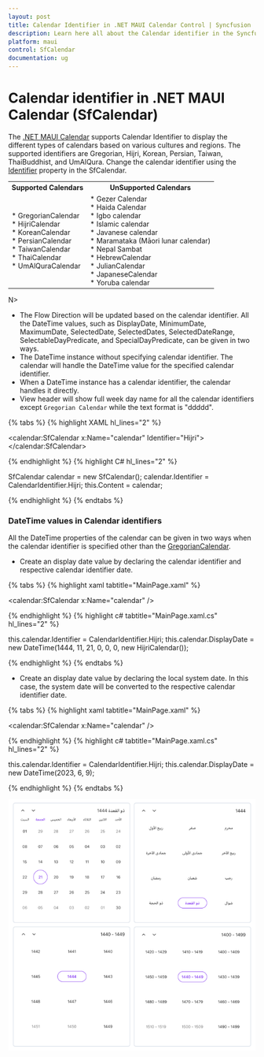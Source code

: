 ```yaml
---
layout: post
title: Calendar Identifier in .NET MAUI Calendar Control | Syncfusion
description: Learn here all about the Calendar identifier in the Syncfusion .NET MAUI Calendar (SfCalendar) control and more details.
platform: maui
control: SfCalendar
documentation: ug
---
```


# Calendar identifier in .NET MAUI Calendar (SfCalendar)
The [.NET MAUI Calendar](https://help.syncfusion.com/cr/maui/Syncfusion.Maui.Calendar.SfCalendar.html) supports Calendar Identifier to display the different types of calendars based on various cultures and regions. The supported identifiers are Gregorian, Hijri, Korean, Persian, Taiwan, ThaiBuddhist, and UmAlQura. Change the calendar identifier using the [Identifier](https://help.syncfusion.com/cr/maui/Syncfusion.Maui.Calendar.SfCalendar.html#Syncfusion_Maui_Calendar_SfCalendar_Identifier) property in the SfCalendar.

<table>
<tr>
<th>Supported Calendars</th>
<th>UnSupported Calendars</th>
</tr>
<tr>

<td>
* GregorianCalendar<br>
* HijriCalendar<br>
* KoreanCalendar<br>
* PersianCalendar<br>
* TaiwanCalendar<br>
* ThaiCalendar<br>
* UmAlQuraCalendar<br>
</td>

<td>
* Gezer Calendar<br>
* Haida Calendar<br>
* Igbo calendar<br>
* Islamic calendar<br>
* Javanese calendar<br>
* Maramataka (Māori lunar calendar)<br>
* Nepal Sambat<br>
* HebrewCalendar<br>
* JulianCalendar<br>
* JapaneseCalendar<br>
* Yoruba calendar<br>
</td>
</tr>
</table>

N>
* The Flow Direction will be updated based on the calendar identifier. All the DateTime values, such as DisplayDate, MinimumDate, MaximumDate, SelectedDate, SelectedDates, SelectedDateRange, SelectableDayPredicate, and SpecialDayPredicate, can be given in two ways.
* The DateTime instance without specifying calendar identifier. The calendar will handle the DateTime value for the specified calendar identifier.
* When a DateTime instance has a calendar identifier, the calendar handles it directly.
* View header will show full week day name for all the calendar identifiers except `Gregorian Calendar` while the text format is "ddddd".

{% tabs %}
{% highlight XAML hl_lines="2" %}

<calendar:SfCalendar x:Name="calendar"
					   Identifier="Hijri">
</calendar:SfCalendar>

{% endhighlight %}
{% highlight C# hl_lines="2" %}

SfCalendar calendar = new SfCalendar();
calendar.Identifier = CalendarIdentifier.Hijri;
this.Content = calendar;

{% endhighlight %}
{% endtabs %}

### DateTime values in Calendar identifiers
All the DateTime properties of the calendar can be given in two ways when the calendar identifier is specified other than the [GregorianCalendar](https://help.syncfusion.com/cr/maui/Syncfusion.Maui.Calendar.CalendarIdentifier.html#Syncfusion_Maui_Calendar_CalendarIdentifier_Gregorian).

* Create an display date value by declaring the calendar identifier and respective calendar identifier date.

{% tabs %}
{% highlight xaml tabtitle="MainPage.xaml" %}

<calendar:SfCalendar x:Name="calendar" />

{% endhighlight %}
{% highlight c# tabtitle="MainPage.xaml.cs" hl_lines="2" %}

this.calendar.Identifier = CalendarIdentifier.Hijri;
this.calendar.DisplayDate = new DateTime(1444, 11, 21, 0, 0, 0, new HijriCalendar());

{% endhighlight %}
{% endtabs %}

* Create an display date value by declaring the local system date. In this case, the system date will be converted to the respective calendar identifier date.

{% tabs %}
{% highlight xaml tabtitle="MainPage.xaml" %}

<calendar:SfCalendar x:Name="calendar" />

{% endhighlight %}
{% highlight c# tabtitle="MainPage.xaml.cs" hl_lines="2" %}

this.calendar.Identifier = CalendarIdentifier.Hijri;
this.calendar.DisplayDate = new DateTime(2023, 6, 9);

{% endhighlight %}
{% endtabs %}

![Multiple views of Calendar identifier in .NET MAUI Calendar.](images/calendar-identifier/maui-multiple-calendar-identifier-views.png)